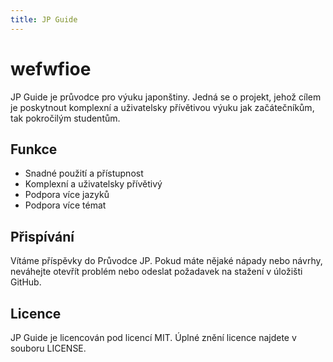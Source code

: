 ```yaml
---
title: JP Guide
---
```


# wefwfioe

JP Guide je průvodce pro výuku japonštiny. Jedná se o projekt, jehož cílem je poskytnout komplexní a uživatelsky přívětivou výuku jak začátečníkům, tak pokročilým studentům.

## Funkce

- Snadné použití a přístupnost
- Komplexní a uživatelsky přívětivý
- Podpora více jazyků
- Podpora více témat

## Přispívání

Vítáme příspěvky do Průvodce JP. Pokud máte nějaké nápady nebo návrhy, neváhejte otevřít problém nebo odeslat požadavek na stažení v úložišti GitHub.

## Licence

JP Guide je licencován pod licencí MIT. Úplné znění licence najdete v souboru LICENSE.
